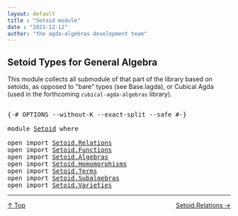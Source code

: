 ```yaml
---
layout: default
title : "Setoid module"
date : "2021-12-12"
author: "the agda-algebras development team"
---
```


## <a id="setoid-types-for-general-algebra">Setoid Types for General Algebra</a>

This module collects all submodule of that part of the library based on setoids,
as opposed to "bare" types (see Base.lagda), or Cubical Agda (used in the
forthcoming `cubical-agda-algebras` library).

<pre class="Agda">

<a id="413" class="Symbol">{-#</a> <a id="417" class="Keyword">OPTIONS</a> <a id="425" class="Pragma">--without-K</a> <a id="437" class="Pragma">--exact-split</a> <a id="451" class="Pragma">--safe</a> <a id="458" class="Symbol">#-}</a>

<a id="463" class="Keyword">module</a> <a id="470" href="Setoid.html" class="Module">Setoid</a> <a id="477" class="Keyword">where</a>

<a id="484" class="Keyword">open</a> <a id="489" class="Keyword">import</a> <a id="496" href="Setoid.Relations.html" class="Module">Setoid.Relations</a>
<a id="513" class="Keyword">open</a> <a id="518" class="Keyword">import</a> <a id="525" href="Setoid.Functions.html" class="Module">Setoid.Functions</a>
<a id="542" class="Keyword">open</a> <a id="547" class="Keyword">import</a> <a id="554" href="Setoid.Algebras.html" class="Module">Setoid.Algebras</a>
<a id="570" class="Keyword">open</a> <a id="575" class="Keyword">import</a> <a id="582" href="Setoid.Homomorphisms.html" class="Module">Setoid.Homomorphisms</a>
<a id="603" class="Keyword">open</a> <a id="608" class="Keyword">import</a> <a id="615" href="Setoid.Terms.html" class="Module">Setoid.Terms</a>
<a id="628" class="Keyword">open</a> <a id="633" class="Keyword">import</a> <a id="640" href="Setoid.Subalgebras.html" class="Module">Setoid.Subalgebras</a>
<a id="659" class="Keyword">open</a> <a id="664" class="Keyword">import</a> <a id="671" href="Setoid.Varieties.html" class="Module">Setoid.Varieties</a>
</pre>

--------------------------------------

<span style="float:left;">[↑ Top](index.html)</span>
<span style="float:right;">[Setoid.Relations →](Setoid.Relations.html)</span>



